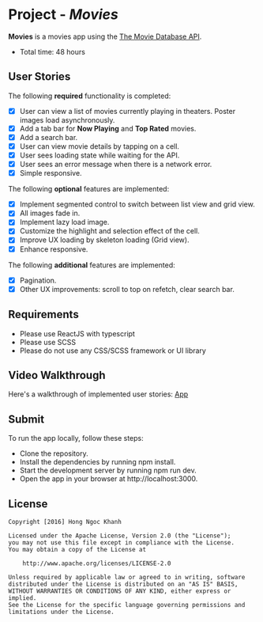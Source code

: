 # Project - _Movies_

**Movies** is a movies app using the [The Movie Database API](https://developers.themoviedb.org/3).

- Total time: 48 hours

## User Stories

The following **required** functionality is completed:

- [x] User can view a list of movies currently playing in theaters. Poster images load asynchronously.
- [x] Add a tab bar for **Now Playing** and **Top Rated** movies.
- [x] Add a search bar.
- [x] User can view movie details by tapping on a cell.
- [x] User sees loading state while waiting for the API.
- [x] User sees an error message when there is a network error.
- [x] Simple responsive.

The following **optional** features are implemented:

- [x] Implement segmented control to switch between list view and grid view.
- [x] All images fade in.
- [x] Implement lazy load image.
- [x] Customize the highlight and selection effect of the cell.
- [x] Improve UX loading by skeleton loading (Grid view).
- [x] Enhance responsive.

The following **additional** features are implemented:

- [x] Pagination.
- [x] Other UX improvements: scroll to top on refetch, clear search bar.

## Requirements

- Please use ReactJS with typescript
- Please use SCSS
- Please do not use any CSS/SCSS framework or UI library

## Video Walkthrough

Here's a walkthrough of implemented user stories:
[App](https://drive.google.com/file/d/1lCi7oj71pB7IyyBgEHKgMn0nRW02BbWh/view?usp=share_link)

## Submit

To run the app locally, follow these steps:

- Clone the repository.
- Install the dependencies by running npm install.
- Start the development server by running npm run dev.
- Open the app in your browser at http://localhost:3000.

## License

    Copyright [2016] Hong Ngoc Khanh

    Licensed under the Apache License, Version 2.0 (the "License");
    you may not use this file except in compliance with the License.
    You may obtain a copy of the License at

        http://www.apache.org/licenses/LICENSE-2.0

    Unless required by applicable law or agreed to in writing, software
    distributed under the License is distributed on an "AS IS" BASIS,
    WITHOUT WARRANTIES OR CONDITIONS OF ANY KIND, either express or implied.
    See the License for the specific language governing permissions and
    limitations under the License.
